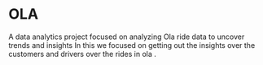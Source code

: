 # OLA
A data analytics project focused on analyzing Ola ride data to uncover trends and insights
In this we focused on getting out the insights over the customers and drivers over the rides in ola .
